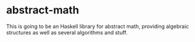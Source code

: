 abstract-math
=============

This is going to be an Haskell library for abstract math, providing algebraic structures as well as several algorithms and stuff.
